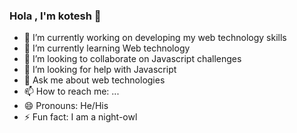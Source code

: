### Hola , I'm kotesh 👋


- 🔭 I’m currently working on developing my web technology skills
- 🌱 I’m currently learning Web technology
- 👯 I’m looking to collaborate on Javascript challenges
- 🤔 I’m looking for help with Javascript
- 💬 Ask me about web technologies
- 📫 How to reach me: ...
- 😄 Pronouns: He/His
- ⚡ Fun fact: I am a night-owl

